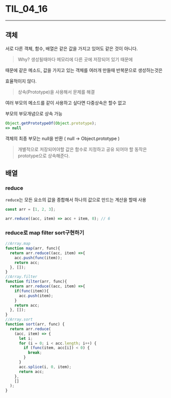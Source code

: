# TIL_04_16

---

## 객체

서로 다른 객체, 함수, 배열은 같은 값을 가지고 있어도 같은 것이 아니다.

> Why? 생성될때마다 메모리에 다른 곳에 저장되어 있기 때문에

때문에 같은 메소드, 값을 가지고 있는 객체를 여러개 만들때 반복문으로 생성하는것은

효율적이지 않다.

> 상속(Prototype)을 사용해서 문제를 해결

여러 부모의 메소드를 같이 사용하고 싶다면 다중상속은 할수 없고

부모의 부모개념으로 상속 가능

```js
Object.getPrototypeOf(Object.prototype);
=> null
```

객체의 최종 부모는 null을 반환 ( null -> Object.prototype )

> 개별적으로 저장되어야할 값은 함수로 지정하고 공유 되어야 할 동작은 prototype으로 상속해준다.

## 배열

### reduce

`reduce`는 모든 요소의 값을 종합해서 하나의 값으로 만드는 계산을 할때 사용

```js
const arr = [1, 2, 3];

arr.reduce((acc, item) => acc + item, 0); // 6
```



### reduce로 map filter sort구현하기

```js
//Array.map
function map(arr, func){
  return arr.reduce((acc, item) =>{
    acc.push(func(item));
    return acc;
  }, []);
}
//Array.filter
function filter(arr, func){
  return arr.reduce((acc, item) =>{
    if(func(item)){
      acc.push(item);
    }
    return acc;
  }, []);
}
//Array.sort
function sort(arr, func) {
  return arr.reduce(
    (acc, item) => {
      let i;
      for (i = 0; i < acc.length; i++) {
        if (func(item, acc[i]) < 0) {
          break;
        }
      }
      acc.splice(i, 0, item);
      return acc;
    },
    []
  );
}
```

